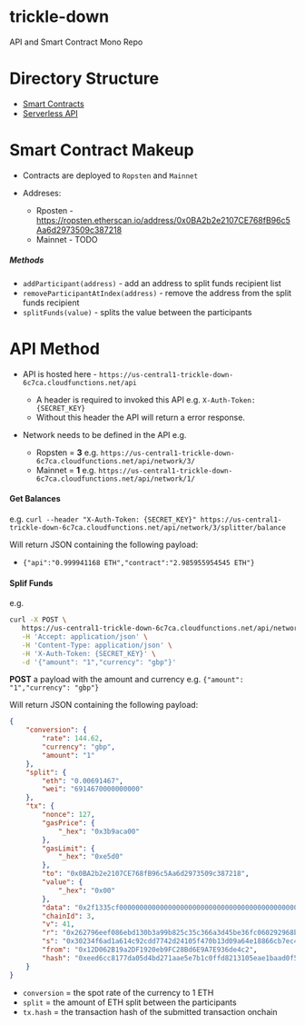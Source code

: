 # trickle-down
API and Smart Contract Mono Repo

Directory Structure
=========

* [Smart Contracts](https://github.com/blockrockettech/trickle-down/tree/master/contracts)
* [Serverless API](https://github.com/blockrockettech/trickle-down/tree/master/api)


Smart Contract Makeup
========

* Contracts are deployed to `Ropsten` and `Mainnet`

* Addreses:
  * Rposten - https://ropsten.etherscan.io/address/0x0BA2b2e2107CE768fB96c5Aa6d2973509c387218
  * Mainnet - TODO

##### Methods

* `addParticipant(address)` - add an address to split funds recipient list
* `removeParticipantAtIndex(address)` - remove the address from the split funds recipient
* `splitFunds(value)` - splits the value between the participants

API Method
========

* API is hosted here - `https://us-central1-trickle-down-6c7ca.cloudfunctions.net/api`
  * A header is required to invoked this API e.g. `X-Auth-Token: {SECRET_KEY}`
  * Without this header the API will return a error response.
  
* Network needs to be defined in the API e.g.
  * Ropsten = **3** e.g. `https://us-central1-trickle-down-6c7ca.cloudfunctions.net/api/network/3/`
  * Mainnet = **1** e.g. `https://us-central1-trickle-down-6c7ca.cloudfunctions.net/api/network/1/`

#### Get Balances

e.g. `curl --header "X-Auth-Token: {SECRET_KEY}" https://us-central1-trickle-down-6c7ca.cloudfunctions.net/api/network/3/splitter/balance`

Will return JSON containing the following payload:

* `{"api":"0.999941168 ETH","contract":"2.985955954545 ETH"}`

#### Splif Funds

e.g.
```bash
curl -X POST \
   https://us-central1-trickle-down-6c7ca.cloudfunctions.net/api/network/3/splitter/split \
   -H 'Accept: application/json' \
   -H 'Content-Type: application/json' \
   -H 'X-Auth-Token: {SECRET_KEY}' \
   -d '{"amount": "1","currency": "gbp"}'
```

**POST** a payload with the amount and currency e.g. `{"amount": "1","currency": "gbp"}`

Will return JSON containing the following payload:

```json
{
    "conversion": {
        "rate": 144.62,
        "currency": "gbp",
        "amount": "1"
    },
    "split": {
        "eth": "0.00691467",
        "wei": "6914670000000000"
    },
    "tx": {
        "nonce": 127,
        "gasPrice": {
            "_hex": "0x3b9aca00"
        },
        "gasLimit": {
            "_hex": "0xe5d0"
        },
        "to": "0x0BA2b2e2107CE768fB96c5Aa6d2973509c387218",
        "value": {
            "_hex": "0x00"
        },
        "data": "0x2f1335cf000000000000000000000000000000000000000000000000001890db1116cc00",
        "chainId": 3,
        "v": 41,
        "r": "0x262796eef086ebd130b3a99b825c35c366a3d45be36fc060292968ba78992668",
        "s": "0x30234f6ad1a614c92cdd7742d24105f470b13d09a64e18866cb7ec486cf211d7",
        "from": "0x12D062B19a2DF1920eb9FC28Bd6E9A7E936de4c2",
        "hash": "0xeed6cc8177da05d4bd271aae5e7b1c0ffd8213105eae1baad0f577df01e28283"
    }
}
```

* `conversion` = the spot rate of the currency to 1 ETH
* `split` = the amount of ETH split between the participants
* `tx.hash` = the transaction hash of the submitted transaction onchain
